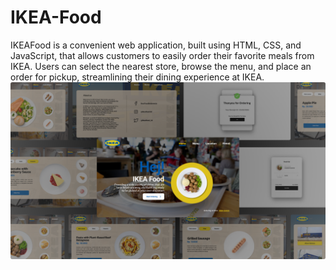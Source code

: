 # IKEA-Food
IKEAFood is a convenient web application, built using HTML, CSS, and JavaScript, that allows customers to easily order their favorite meals from IKEA. Users can select the nearest store, browse the menu, and place an order for pickup, streamlining their dining experience at IKEA.
![IKEA-Food](image/ikeafood.png?raw=true)
